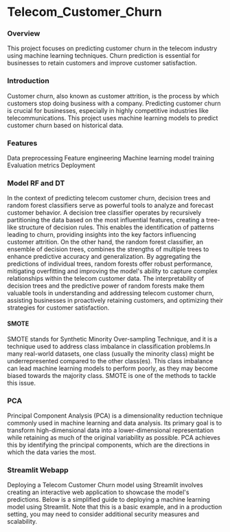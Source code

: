 # Telecom_Customer_Churn

### Overview
This project focuses on predicting customer churn in the telecom industry using machine learning techniques. Churn prediction is essential for businesses to retain customers and improve customer satisfaction.

### Introduction
Customer churn, also known as customer attrition, is the process by which customers stop doing business with a company. Predicting customer churn is crucial for businesses, especially in highly competitive industries like telecommunications. This project uses machine learning models to predict customer churn based on historical data.

### Features
Data preprocessing
Feature engineering
Machine learning model training
Evaluation metrics
Deployment

### Model RF and DT
In the context of predicting telecom customer churn, decision trees and random forest classifiers serve as powerful tools to analyze and forecast customer behavior. A decision tree classifier operates by recursively partitioning the data based on the most influential features, creating a tree-like structure of decision rules. This enables the identification of patterns leading to churn, providing insights into the key factors influencing customer attrition. On the other hand, the random forest classifier, an ensemble of decision trees, combines the strengths of multiple trees to enhance predictive accuracy and generalization. By aggregating the predictions of individual trees, random forests offer robust performance, mitigating overfitting and improving the model's ability to capture complex relationships within the telecom customer data. The interpretability of decision trees and the predictive power of random forests make them valuable tools in understanding and addressing telecom customer churn, assisting businesses in proactively retaining customers, and optimizing their strategies for customer satisfaction.

#### SMOTE
SMOTE stands for Synthetic Minority Over-sampling Technique, and it is a technique used to address class imbalance in classification problems.In many real-world datasets, one class (usually the minority class) might be underrepresented compared to the other class(es). This class imbalance can lead machine learning models to perform poorly, as they may become biased towards the majority class. SMOTE is one of the methods to tackle this issue.

### PCA
Principal Component Analysis (PCA) is a dimensionality reduction technique commonly used in machine learning and data analysis. Its primary goal is to transform high-dimensional data into a lower-dimensional representation while retaining as much of the original variability as possible. PCA achieves this by identifying the principal components, which are the directions in which the data varies the most.

### Streamlit Webapp
Deploying a Telecom Customer Churn model using Streamlit involves creating an interactive web application to showcase the model's predictions. Below is a simplified guide to deploying a machine learning model using Streamlit. Note that this is a basic example, and in a production setting, you may need to consider additional security measures and scalability.

